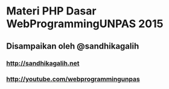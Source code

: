 # Materi PHP Dasar WebProgrammingUNPAS 2015
## Disampaikan oleh @sandhikagalih
### http://sandhikagalih.net
### http://youtube.com/webprogrammingunpas
